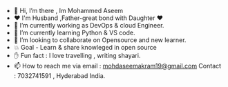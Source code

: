 - 👋 Hi, I’m there , Im Mohammed Aseem
- ❤ I'm Husband ,Father-great bond with Daughter ❤
- 👀 I’m currently working as DevOps & cloud Engineer.
- 🌱 I’m currently learning Python & VS code.
- 💞️ I’m looking to collaborate on Opensource and new learner.
- 💥 Goal - Learn & share knowleged in open source 
- ✋ Fun fact : I love travelling , writing shayari.
- 📫 How to reach me via email : mohdaseemakram19@gmail.com
     Contact : 7032741591 , Hyderabad  India. 

<!---
Aseemakram19/Aseemakram19 is a ✨ special ✨ repository because its `README.md` (this file) appears on your GitHub profile.
You can click the Preview link to take a look at your changes.
--->
